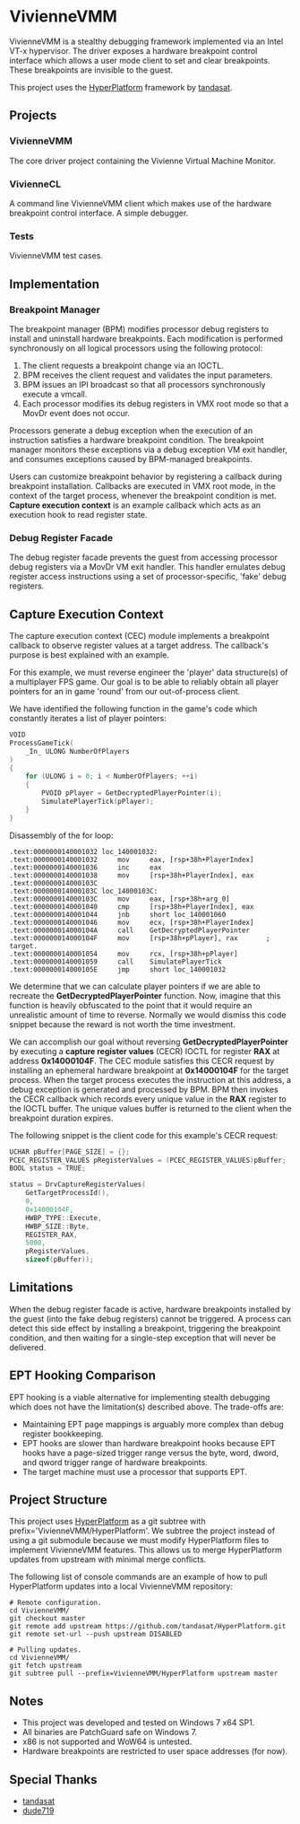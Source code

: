VivienneVMM
===========

VivienneVMM is a stealthy debugging framework implemented via an Intel VT-x hypervisor. The driver exposes a hardware breakpoint control interface which allows a user mode client to set and clear breakpoints. These breakpoints are invisible to the guest.

This project uses the [HyperPlatform](https://github.com/tandasat/HyperPlatform) framework by [tandasat](https://github.com/tandasat).


Projects
--------

### VivienneVMM
The core driver project containing the Vivienne Virtual Machine Monitor.

### VivienneCL
A command line VivienneVMM client which makes use of the hardware breakpoint control interface. A simple debugger.

### Tests
VivienneVMM test cases.


Implementation
--------------

### Breakpoint Manager
The breakpoint manager (BPM) modifies processor debug registers to install and uninstall hardware breakpoints. Each modification is performed synchronously on all logical processors using the following protocol:

1. The client requests a breakpoint change via an IOCTL.
2. BPM receives the client request and validates the input parameters.
3. BPM issues an IPI broadcast so that all processors synchronously execute a vmcall.
4. Each processor modifies its debug registers in VMX root mode so that a MovDr event does not occur.

Processors generate a debug exception when the execution of an instruction satisfies a hardware breakpoint condition. The breakpoint manager monitors these exceptions via a debug exception VM exit handler, and consumes exceptions caused by BPM-managed breakpoints.

Users can customize breakpoint behavior by registering a callback during breakpoint installation. Callbacks are executed in VMX root mode, in the context of the target process, whenever the breakpoint condition is met. **Capture execution context** is an example callback which acts as an execution hook to read register state.

### Debug Register Facade
The debug register facade prevents the guest from accessing processor debug registers via a MovDr VM exit handler. This handler emulates debug register access instructions using a set of processor-specific, 'fake' debug registers.


Capture Execution Context
-------------------------

The capture execution context (CEC) module implements a breakpoint callback to observe register values at a target address. The callback's purpose is best explained with an example.

For this example, we must reverse engineer the 'player' data structure(s) of a multiplayer FPS game. Our goal is to be able to reliably obtain all player pointers for an in game 'round' from our out-of-process client.

We have identified the following function in the game's code which constantly iterates a list of player pointers:

```C++
VOID
ProcessGameTick(
    _In_ ULONG NumberOfPlayers
)
{
    for (ULONG i = 0; i < NumberOfPlayers; ++i)
    {
        PVOID pPlayer = GetDecryptedPlayerPointer(i);
        SimulatePlayerTick(pPlayer);
    }
}
```

Disassembly of the for loop:

```
.text:0000000140001032 loc_140001032:
.text:0000000140001032     mov     eax, [rsp+38h+PlayerIndex]
.text:0000000140001036     inc     eax
.text:0000000140001038     mov     [rsp+38h+PlayerIndex], eax
.text:000000014000103C
.text:000000014000103C loc_14000103C:
.text:000000014000103C     mov     eax, [rsp+38h+arg_0]
.text:0000000140001040     cmp     [rsp+38h+PlayerIndex], eax
.text:0000000140001044     jnb     short loc_140001060
.text:0000000140001046     mov     ecx, [rsp+38h+PlayerIndex]
.text:000000014000104A     call    GetDecryptedPlayerPointer
.text:000000014000104F     mov     [rsp+38h+pPlayer], rax       ; target.
.text:0000000140001054     mov     rcx, [rsp+38h+pPlayer]
.text:0000000140001059     call    SimulatePlayerTick
.text:000000014000105E     jmp     short loc_140001032
```

We determine that we can calculate player pointers if we are able to recreate the **GetDecryptedPlayerPointer** function. Now, imagine that this function is heavily obfuscated to the point that it would require an unrealistic amount of time to reverse. Normally we would dismiss this code snippet because the reward is not worth the time investment.

We can accomplish our goal without reversing **GetDecryptedPlayerPointer** by executing a **capture register values** (CECR) IOCTL for register **RAX** at address **0x14000104F**. The CEC module satisfies this CECR request by installing an ephemeral hardware breakpoint at **0x14000104F** for the target process. When the target process executes the instruction at this address, a debug exception is generated and processed by BPM. BPM then invokes the CECR callback which records every unique value in the **RAX** register to the IOCTL buffer. The unique values buffer is returned to the client when the breakpoint duration expires.

The following snippet is the client code for this example's CECR request:

```C++
UCHAR pBuffer[PAGE_SIZE] = {};
PCEC_REGISTER_VALUES pRegisterValues = (PCEC_REGISTER_VALUES)pBuffer;
BOOL status = TRUE;

status = DrvCaptureRegisterValues(
    GetTargetProcessId(),
    0,
    0x14000104F,
    HWBP_TYPE::Execute,
    HWBP_SIZE::Byte,
    REGISTER_RAX,
    5000,
    pRegisterValues,
    sizeof(pBuffer));
```


Limitations
-----------

When the debug register facade is active, hardware breakpoints installed by the guest (into the fake debug registers) cannot be triggered. A process can detect this side effect by installing a breakpoint, triggering the breakpoint condition, and then waiting for a single-step exception that will never be delivered.


EPT Hooking Comparison
----------------------

EPT hooking is a viable alternative for implementing stealth debugging which does not have the limitation(s) described above. The trade-offs are:

* Maintaining EPT page mappings is arguably more complex than debug register bookkeeping.
* EPT hooks are slower than hardware breakpoint hooks because EPT hooks have a page-sized trigger range versus the byte, word, dword, and qword trigger range of hardware breakpoints.
* The target machine must use a processor that supports EPT.


Project Structure
-----------------

This project uses [HyperPlatform](https://github.com/tandasat/HyperPlatform) as a git subtree with prefix='VivienneVMM/HyperPlatform'. We subtree the project instead of using a git submodule because we must modify HyperPlatform files to implement VivienneVMM features. This allows us to merge HyperPlatform updates from upstream with minimal merge conflicts.

The following list of console commands are an example of how to pull HyperPlatform updates into a local VivienneVMM repository:

    # Remote configuration.
    cd VivienneVMM/
    git checkout master
    git remote add upstream https://github.com/tandasat/HyperPlatform.git
    git remote set-url --push upstream DISABLED

    # Pulling updates.
    cd VivienneVMM/
    git fetch upstream
    git subtree pull --prefix=VivienneVMM/HyperPlatform upstream master


Notes
-----

* This project was developed and tested on Windows 7 x64 SP1.
* All binaries are PatchGuard safe on Windows 7.
* x86 is not supported and WoW64 is untested.
* Hardware breakpoints are restricted to user space addresses (for now).


Special Thanks
--------------

* [tandasat](https://github.com/tandasat)
* [dude719](https://github.com/dude719)
